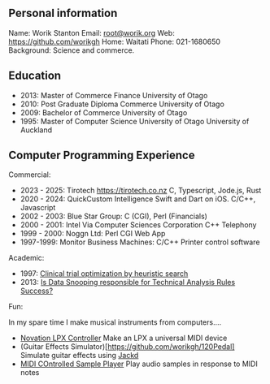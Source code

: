 Personal information
--------------------

Name: Worik Stanton
Email: root@worik.org
Web: https://github.com/worikgh
Home: Waitati
Phone: 021-1680650
Background: Science and commerce.

Education
---

* 2013: Master of Commerce Finance University of Otago
* 2010: Post Graduate Diploma Commerce University of Otago
* 2009: Bachelor of Commerce University of Otago
* 1995: Master of Computer Science University of Otago University of Auckland

Computer Programming Experience
---

Commercial:
* 2023 - 2025: Tirotech https://tirotech.co.nz C, Typescript, Jode.js, Rust
* 2020 - 2024: QuickCustom Intelligence Swift and Dart on iOS.  C/C++, Javascript
* 2002 - 2003: Blue Star Group: C (CGI), Perl (Financials)
* 2000 - 2001: Intel Via Computer Sciences Corporation C++ Telephony
* 1999 - 2000: Noggn Ltd: Perl CGI Web App
* 1997-1999: Monitor Business Machines: C/C++ Printer control software

Academic:
* 1997: [ Clinical trial optimization by heuristic search
](https://auckland.primo.exlibrisgroup.com/discovery/fulldisplay?docid=alma9983781814002091&context=L&vid=64UAUCK_INST:NEWUI&lang=en&search_scope=MyInst_and_CI&adaptor=Local%20Search%20Engine&tab=Everything&query=any,contains,stanton&facet=rtype,include,dissertations&offset=0)
* 2013: [Is Data Snooping responsible for Technical Analysis Rules Success?](https://ourarchive.otago.ac.nz/esploro/outputs/graduate/Is-Data-Snooping-responsible-for-Technical/9926479005401891)

Fun:

In my spare time I make musical instruments from computers....
* [Novation LPX Controller](https://github.com/worikgh/lpx_ctl) Make an LPX a universal MIDI device
* (Guitar Effects Simulator)[https://github.com/worikgh/120Pedal] Simulate guitar effects using [Jackd](https://jackaudio.org/)
* [MIDI COntrolled Sample Player](https://github.com/worikgh/midi_sample) Play audio samples in response to MIDI notes
